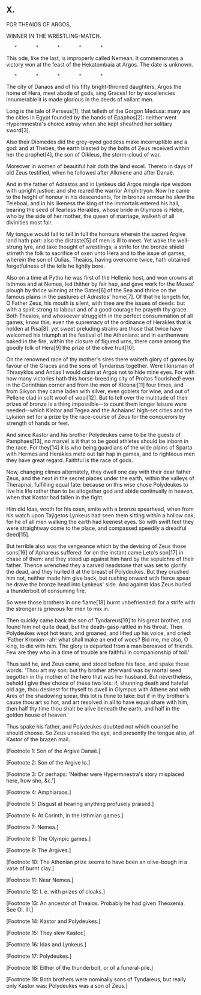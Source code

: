 ## X.

FOR THEAIOS OF ARGOS,

WINNER IN THE WRESTLING-MATCH.

       *       *       *       *       *

This ode, like the last, is improperly called Nemean. It commemorates
a victory won at the feast of the Hekatombaia at Argos. The date is
unknown.

       *       *       *       *       *

The city of Danaos and of his fifty bright-throned daughters, Argos
the home of Hera, meet abode of gods, sing Graces! for by excellencies
innumerable it is made glorious in the deeds of valiant men.

Long is the tale of Perseus[1], that telleth of the Gorgon Medusa:
many are the cities in Egypt founded by the hands of Epaphos[2]:
neither went Hypermnestra's choice astray when she kept sheathed her
solitary sword[3].

Also their Diomedes did the grey-eyed goddess make incorruptible and
a god: and at Thebes, the earth blasted by the bolts of Zeus received
within her the prophet[4], the son of Oikleus, the storm-cloud of war.

Moreover in women of beautiful hair doth the land excel. Thereto in
days of old Zeus testified, when he followed after Alkmene and after
Danaë.

And in the father of Adrastos and in Lynkeus did Argos mingle ripe
wisdom with upright justice: and she reared the warrior Amphitryon.
Now he came to the height of honour in his descendants, for in bronze
armour he slew the Teleboai, and in his likeness the king of the
immortals entered his hall, bearing the seed of fearless Herakles,
whose bride in Olympos is Hebe, who by the side of her mother, the
queen of marriage, walketh of all divinities most fair.

My tongue would fail to tell in full the honours wherein the sacred
Argive land hath part: also the distaste[5] of men is ill to meet. Yet
wake the well-strung lyre, and take thought of wrestlings; a strife
for the bronze shield stirreth the folk to sacrifice of oxen unto Hera
and to the issue of games, wherein the son of Oulias, Theaios, having
overcome twice, hath obtained forgetfulness of the toils he lightly
bore.

Also on a time at Pytho he was first of the Hellenic host, and won
crowns at Isthmos and at Nemea, led thither by fair hap, and gave work
for the Muses' plough by thrice winning at the Gates[6] of the Sea and
thrice on the famous plains in the pastures of Adrastos' home[7]. Of
that he longeth for, O Father Zeus, his mouth is silent, with thee are
the issues of deeds: but with a spirit strong to labour and of a good
courage he prayeth thy grace. Both Theaios, and whosoever struggleth
in the perfect consummation of all games, know this, even the
supremacy of the ordinance of Herakles that is holden at Pisa[8]: yet
sweet preluding strains are those that twice have welcomed his triumph
at the festival of the Athenians: and in earthenware baked in the
fire, within the closure of figured urns, there came among the goodly
folk of Hera[9] the prize of the olive fruit[10].

On the renowned race of thy mother's sires there waiteth glory of
games by favour of the Graces and the sons of Tyndareus together. Were
I kinsman of Thrasyklos and Antias I would claim at Argos not to hide
mine eyes. For with how many victories hath this horse-breeding city
of Proitos flourished! even in the Corinthian corner and from the
men of Kleonai[11] four times, and from Sikyon they came laden with
silver, even goblets for wine, and out of Pellene clad in soft woof of
wool[12]. But to tell over the multitude of their prizes of bronze is
a thing impossible--to count them longer leisure were needed--which
Kleitor and Tegea and the Achaians' high-set cities and the Lykaion
set for a prize by the race-course of Zeus for the conquerors by
strength of hands or feet.

And since Kastor and his brother Polydeukes came to be the guests
of Pamphaes[13], no marvel is it that to be good athletes should be
inborn in the race. For they[14] it is who being guardians of the wide
plains of Sparta with Hermes and Herakles mete out fair hap in games,
and to righteous men they have great regard. Faithful is the race of
gods.

Now, changing climes alternately, they dwell one day with their dear
father Zeus, and the next in the secret places under the earth, within
the valleys of Therapnai, fulfilling equal fate: because on this wise
chose Polydeukes to live his life rather than to be altogether god and
abide continually in heaven, when that Kastor had fallen in the fight.

Him did Idas, wroth for his oxen, smite with a bronze spearhead, when
from his watch upon Taÿgetos Lynkeus had seen them sitting within a
hollow oak; for he of all men walking the earth had keenest eyes. So
with swift feet they were straightway come to the place, and compassed
speedily a dreadful deed[15].

But terrible also was the vengeance which by the devising of Zeus
those sons[16] of Aphareus suffered: for on the instant came Leto's
son[17] in chase of them: and they stood up against him hard by the
sepulchre of their father. Thence wrenched they a carved headstone
that was set to glorify the dead, and they hurled it at the breast of
Polydeukes. But they crushed him not, neither made him give back,
but rushing onward with fierce spear he drave the bronze head into
Lynkeus' side. And against Idas Zeus hurled a thunderbolt of consuming
fire.

So were those brothers in one flame[18] burnt unbefriended: for a
strife with the stronger is grievous for men to mix in.

Then quickly came back the son of Tyndareus[19] to his great brother,
and found him not quite dead, but the death-gasp rattled in his
throat. Then Polydeukes wept hot tears, and groaned, and lifted up his
voice, and cried: 'Father Kronion--ah! what shall make an end of woes?
Bid me, me also, O king, to die with him. The glory is departed from
a man bereaved of friends. Few are they who in a time of trouble are
faithful in companionship of toil.'

Thus said he, and Zeus came, and stood before his face, and spake
these words: 'Thou art my son: but thy brother afterward was by mortal
seed begotten in thy mother of the hero that was her husband. But
nevertheless, behold I give thee choice of these two lots: if,
shunning death and hateful old age, thou desirest for thyself to dwell
in Olympus with Athene and with Ares of the shadowing spear, this lot
is thine to take: but if in thy brother's cause thou art so hot, and
art resolved in all to have equal share with him, then half thy time
thou shalt be alive beneath the earth, and half in the golden house of
heaven.'

Thus spake his father, and Polydeukes doubted not which counsel he
should choose. So Zeus unsealed the eye, and presently the tongue
also, of Kastor of the brazen mail.


[Footnote 1: Son of the Argive Danaë.]

[Footnote 2: Son of the Argive Io.]

[Footnote 3: Or perhaps: 'Neither were Hypermnestra's story misplaced
here, how she, &c.']

[Footnote 4: Amphiaraos.]

[Footnote 5: Disgust at hearing anything profusely praised.]

[Footnote 6: At Corinth, in the Isthmian games.]

[Footnote 7: Nemea.]

[Footnote 8: The Olympic games.]

[Footnote 9: The Argives.]

[Footnote 10: The Athenian prize seems to have been an olive-bough in
a vase of burnt clay.]

[Footnote 11: Near Nemea.]

[Footnote 12: I. e. with prizes of cloaks.]

[Footnote 13: An ancestor of Theaios. Probably he had given Theoxenia.
See Ol. III.]

[Footnote 14: Kastor and Polydeukes.]

[Footnote 15: They slew Kastor.]

[Footnote 16: Idas and Lynkeus.]

[Footnote 17: Polydeukes.]

[Footnote 18: Either of the thunderbolt, or of a funeral-pile.]

[Footnote 19: Both brothers were nominally sons of Tyndareus, but
really only Kastor was: Polydeukes was a son of Zeus.]



